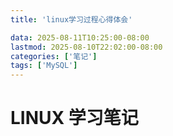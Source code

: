 ```yaml
---
title: 'linux学习过程心得体会'

data: 2025-08-11T10:25:00-08:00
lastmod: 2025-08-10T22:02:00-08:00
categories: ['笔记']
tags: ['MySQL']
---
```


# LINUX 学习笔记





